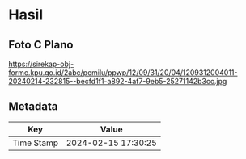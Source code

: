 # Hasil

## Foto C Plano

https://sirekap-obj-formc.kpu.go.id/2abc/pemilu/ppwp/12/09/31/20/04/1209312004011-20240214-232815--becfd1f1-a892-4af7-9eb5-25271142b3cc.jpg


## Metadata

| Key        | Value               |
| ---------- | ------------------- |
| Time Stamp | 2024-02-15 17:30:25 |




